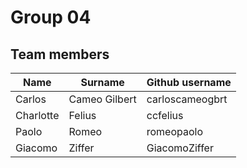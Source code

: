 # Group 04

## Team members

| Name | Surname | Github username |
|---|---|---|
| Carlos | Cameo Gilbert | carloscameogbrt |
| Charlotte | Felius | ccfelius |
| Paolo | Romeo | romeopaolo |
| Giacomo | Ziffer | GiacomoZiffer |
